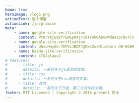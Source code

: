 ```yaml
---
home: true
heroImage: /logo.png
actionText: 进入博客
actionLink: /js/promise
meta:
    - name: google-site-verification
      content: PrUrYkjG0xfrEWLpR4jriOTYnkOAbvxWdeazp79v4Ts
    - name: google-site-verification
      content: UAsuHnyAb-TEPVLJBQT7gMxsZusN1ieGnrs-O0-NObM
    - name: baidu-site-verification
      content: 4TOJqlaqvJ
# features:
#     - title: js
#       details: 一系列关于js语言的文章。
#     - title: css
#       details: 一系列关于css语言的文章。
#     - title: 其他
#       details: 一系列关于开发，第三方软件的文章。
footer: MIT Licensed | Copyright © 2016-present 阿冰
---
```

